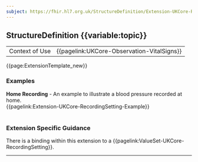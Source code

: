 ```yaml
---
subject: https://fhir.hl7.org.uk/StructureDefinition/Extension-UKCore-RecordingSetting
---
```

## StructureDefinition {{variable:topic}}

<table id="addToTranspose">
<tr><td>Context of Use</td>
<td>{{pagelink:UKCore-Observation-VitalSigns}}</td>
</tr>
</table>

{{page:ExtensionTemplate_new}}

<div id="Examples" class="tabcontent">
  <h3>Examples</h3>
  <b>Home Recording</b> - An example to illustrate a blood pressure recorded at home.<br>
{{pagelink:Extension-UKCore-RecordingSetting-Example}}
<br><br>
</div>

<h3 id="guidance-recordingsetting">Extension Specific Guidance</h3>

There is a binding within this extension to a {{pagelink:ValueSet-UKCore-RecordingSetting}}.

---
